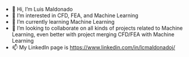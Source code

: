 - 👋 Hi, I’m Luis Maldonado
- 👀 I’m interested in CFD, FEA, and Machine Learning
- 🌱 I’m currently learning Machine Learning
- 💞️ I’m looking to collaborate on all kinds of projects related to Machine Learning, even better with project merging CFD/FEA with Machine Learning
- 📫 My LinkedIn page is https://www.linkedin.com/in/lcmaldonadoj/
